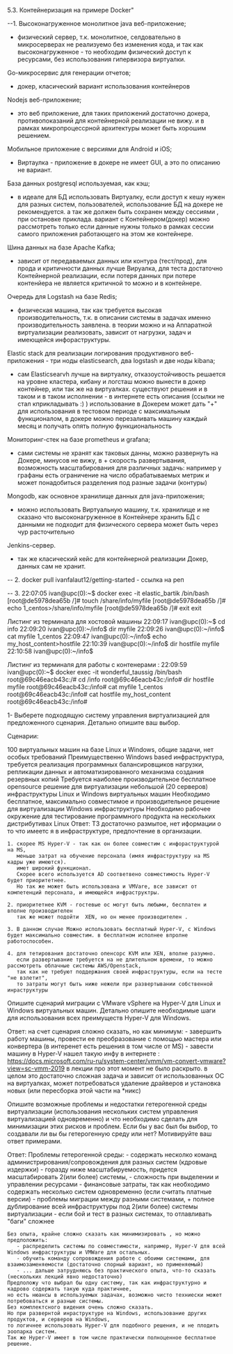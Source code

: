 5.3. Контейнеризация на примере Docker" 

--1. Высоконагруженное монолитное java веб-приложение;
 - физический сервер, т.к. монолитное, селдовательно в микросерверах не реализуемо без изменения кода,
   и так как высоконагруженное -  то необходим физический доступ к ресурсами, без использования гипервизора виртуалки. 

Go-микросервис для генерации отчетов;
 - докер, класический вариант использования контейнеров 
 
Nodejs веб-приложение;
 - это веб приложение, для таких приложений достаточно докера, противопоказаний для контейнерной реализации не вижу.
   и в рамках микропроцессрной архитектуры может быть хорошим решением. 
 
Мобильное приложение c версиями для Android и iOS;
 - Виртаулка -  приложение в докере не имеет GUI, а это по описанию не вариант. 

База данных postgresql используемая, как кэш;
  - в идеале для БД использовать Виртуалку, если доступ к кешу нужен для разных систем, пользователей, 
    использование БД на докере не рекомендуется.
    а так же должен быть сохранен между сессиями , при остановке  приклада.
    вариант с Контейнером(докер) можно рассмотреть только если данные нужны только в рамках сессии 
    самого приложения работающего на этом же контейнере.
    

Шина данных на базе Apache Kafka;
 - зависит от передаваемых данных или контура (тест/прод), для прода и критичности данных лучше Вируалка, для теста достаточно Контейнерной реализации, 
   если потеря данных при потере контенйера не является критичной то можно и в контейнере. 

Очередь для Logstash на базе Redis;
 - физическая машина, так как требуется высокая производительность, т.к. в описании системы в задачах именно производительность заявлена.
   в теории можно и на Аппаратной виртуализации реализовать, зависит от нагрузки, задач и имеющейся инфораструктуры. 
  
Elastic stack для реализации логирования продуктивного веб-приложения - три ноды elasticsearch, два logstash и две ноды kibana;
 - сам Elasticsearvh лучше на виртуалку, отказоустойчивость решается на уровне кластера, 
   кибану и логсташ можно вынести в докер контейнер, или так же на виртуалках.
   существуют решения и в таком и в таком исполнении - в интернете есть описания (ссылки не стал кприкладывать :) )
   использование в Докерем может дать "+" для использования в тестовом периоде с максимальным функционалом, 
   в докере можно перезаливать машину каждый месяц и получать опять полную функциональность

Мониторинг-стек на базе prometheus и grafana;
 - сами системы не хранят как таковых данны, можно развернуть на Докере,
   минусов не вижу, в + скорость развертывания, возможность масштабирования для различных задачь: 
     например у графаны есть ограничение на число обрабатываемых метрик и может понадобиться разделения под разные задачи (контуры)

Mongodb, как основное хранилище данных для java-приложения;
 - можно использовать Виртуальную машину, т.к. хранилище и  не сказано что высоконагруженное
   в Контейнере хранить БД с данными не подходит
   для физического сервера может быть через чур расточительно

Jenkins-сервер.
 - так же класический кейс для контейнерной реализации Докер, данных сам не хранит. 


-- 2. docker pull ivanfalaut12/getting-started - ссылка на реп

-- 3. 22:07:05 ivan@upc(0):~$ docker exec -it elastic_bartik /bin/bash
[root@de5978dea65b /]# touch /share/info/myfile
[root@de5978dea65b /]# echo 1_centos>/share/info/myfile
[root@de5978dea65b /]# exit
exit

Листинг из терминала для хостовой машины
22:09:17 ivan@upc(0):~$ cd info
22:09:20 ivan@upc(0):~/info$ dir
myfile
22:09:26 ivan@upc(0):~/info$ cat myfile
1_centos
22:09:47 ivan@upc(0):~/info$ echo my_host_content>hostfile
22:10:39 ivan@upc(0):~/info$ dir
hostfile  myfile
22:10:58 ivan@upc(0):~/info$ 


Листинг из терминаля для  работы с контенерами :
22:09:59 ivan@upc(0):~$ docker exec -it wonderful_taussig /bin/bash
root@69c46eacb43c:/# cd /info
root@69c46eacb43c:/info# dir
hostfile  myfile
root@69c46eacb43c:/info# cat myfile
1_centos
root@69c46eacb43c:/info# cat hostfile
my_host_content
root@69c46eacb43c:/info# 










































1- Выберете подходящую систему управления виртуализацией для предложенного сценария. Детально опишите ваш выбор.

Сценарии:

100 виртуальных машин на базе Linux и Windows, общие задачи, нет особых требований
Преимущественно Windows based инфраструктура, требуется реализация программных балансировщиков нагрузки, репликации данных и автоматизированного механизма создания резервных копий
Требуется наиболее производительное бесплатное opensource решение для виртуализации небольшой (20 серверов) инфраструктуры Linux и Windows виртуальных машин
Необходимо бесплатное, максимально совместимое и производительное решение для виртуализации Windows инфраструктуры
Необходимо рабочее окружение для тестирование программного продукта на нескольких дистрибутивах Linux
Ответ:
ТЗ достаточно размытое, нет иформации о то что имеетс я в инфраструктуре, предпочтение в организации. 
    
    
    
    1. скорее MS Hyper-V - так как он более совместим с инфораструктурой на MS,
       меньше затрат на обучение персонала (имяя инфраструктуру на MS кадры уже имеются). 
       имет широкий функционал. 
       Скорее всего используется AD соответвено совместимость Hyper-V будет приоритетнее. 
       Но так же может быть использована и VMVare, все зависит от компетенций персонала, и имеющейся инфраструктры.
       
    2. приоритетнее KVM - гостевые ос могут быть любыми, бесплатен и вполне производителен
       так же может подойти  XEN, но он менее производителен .
    
    3. В данном случае Можно использовать бесплатный Hyper-V, с Windows  будет максимально совместим. в бесплатном исполнее впролне работоспособен.
       
    4. для тетирования достаточно опенсорс KVM или XEN, вполне разумно. 
       если развертывание требуется на не длительном времени, то можно рассмотреть облачные системы AWS/Openstack,
       так как не требуют поддержания своей инфраструктуры, если на тесте "не взлетит", 
       то затраты могут быть ниже нежели при развертывании собственной инраструктуры
    
Опишите сценарий миграции с VMware vSphere на Hyper-V для Linux и Windows виртуальных машин. Детально опишите необходимые шаги для использования всех преимуществ Hyper-V для Windows.

Ответ:
    на счет сценария сложно сказать, но как минимум:
    - завершить работу машины, провести ее преобразование с помощью мастера или конвертера (в интеренет есть решения в том числе от MS)
    - завести машину в Hyper-V
    нашел такую инфу в интернете : https://docs.microsoft.com/ru-ru/system-center/vmm/vm-convert-vmware?view=sc-vmm-2019
    в лекции про этот момент не было раскрыто.
    в целом это достаточно сложная задача и зависит от использованных ОС на виртуалках,
    может потребоваться удаление драйверов и установка новых (или пересборка этой части на *никс)


Опишите возможные проблемы и недостатки гетерогенной среды виртуализации (использования нескольких систем управления виртуализацией одновременно) и что необходимо сделать для минимизации этих рисков и проблем. Если бы у вас был бы выбор, то создавали ли вы бы гетерогенную среду или нет? Мотивируйте ваш ответ примерами.

Ответ:
    Проблемы гетерогенной среды:
       - содержать несколко команд администрирования/сопровождения для разных систем (кдровые издержки)
       - горазду ниже масштабируемость, придется масштабировать 2(или более) системы, 
       - сложность при выделении и управлении ресурсами
       - финансовые затраты, так как необходимо содержать несколько систем одновременно (если считать платные версии)
       - проблемы миграции между разными системами, + полное дублирование всей инфраструктуры под 2(или более) системы виртуализации
       - если бой и тест в разных системах, то отлавливать "баги" сложнее
      
    Без опыта, крайне сложно сказать как минимизировать , но можно предположить:
       - распределить системы по совместимости, например, Hyper-V для всей Windows инфраструктуры и VMWare для остальных. 
       - обучить команду сопровождения работе с обоими системами, для взаимозаменяемости (достаточно спорный вариант, но применяемый)
       - ... дальше затрудняюсь без практического опыта, что-то сказать (нескольких лекций явно недостаточно)
    Предположу что выбрал бы одну систему, так как инфраструктурно и кадрово содержать такую куда практичнее, 
    но есть нюансы в используемых задачах, возможно чисто техниески может потребоваться и разные системы. 
    Без комплектсного видения очень сложно сказать.
    Но при развернтой инраструктуре на Windows, использование других продуктов, и серверов на Windows, 
    то логичнее использовать Hyper-V для подобного решения, и не плодить зоопарка систем. 
    Так же Hyper-V имеет в том числе практически полноценное бесплатное решение.